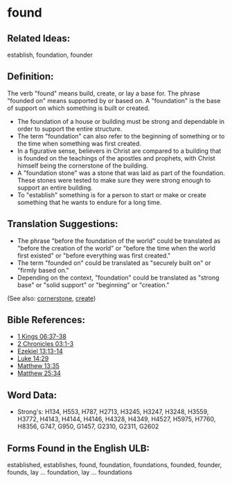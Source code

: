 # found

## Related Ideas:

establish, foundation, founder

## Definition:

The verb "found" means build, create, or lay a base for. The phrase "founded on" means supported by or based on. A "foundation" is the base of support on which something is built or created.

* The foundation of a house or building must be strong and dependable in order to support the entire structure.
* The term "foundation" can also refer to the beginning of something or to the time when something was first created.
* In a figurative sense, believers in Christ are compared to a building that is founded on the teachings of the apostles and prophets, with Christ himself being the cornerstone of the building.
* A "foundation stone" was a stone that was laid as part of the foundation. These stones were tested to make sure they were strong enough to support an entire building.
* To "establish" something is for a person to start or make or create something that he wants to endure for a long time.

## Translation Suggestions:

* The phrase "before the foundation of the world" could be translated as "before the creation of the world" or "before the time when the world first existed" or "before everything was first created."
* The term "founded on" could be translated as "securely built on" or "firmly based on."
* Depending on the context, "foundation" could be translated as "strong base" or "solid support" or "beginning" or "creation."

(See also: [cornerstone](../kt/cornerstone.md), [create](../other/creation.md))

## Bible References:

* [1 Kings 06:37-38](rc://en/tn/help/1ki/06/37)
* [2 Chronicles 03:1-3](rc://en/tn/help/2ch/03/01)
* [Ezekiel 13:13-14](rc://en/tn/help/ezk/13/13)
* [Luke 14:29](rc://en/tn/help/luk/14/29)
* [Matthew 13:35](rc://en/tn/help/mat/13/35)
* [Matthew 25:34](rc://en/tn/help/mat/25/34)

## Word Data:

* Strong's: H134, H553, H787, H2713, H3245, H3247, H3248, H3559, H3772, H4143, H4144, H4146, H4328, H4349, H4527, H5975, H7760, H8356, G747, G950, G1457, G2310, G2311, G2602

## Forms Found in the English ULB:

established, establishes, found, foundation, foundations, founded, founder, founds, lay ... foundation, lay ... foundations
